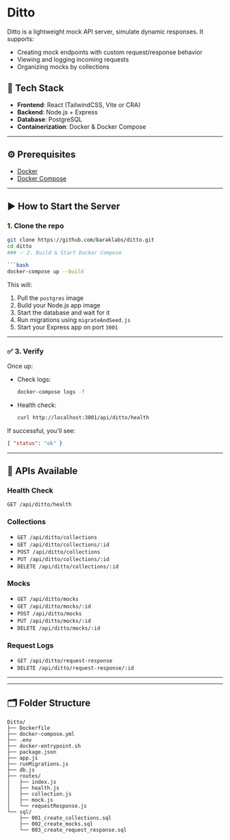 # Ditto

Ditto is a lightweight mock API server, simulate dynamic responses. It supports:

- Creating mock endpoints with custom request/response behavior
- Viewing and logging incoming requests
- Organizing mocks by collections


## 🧩 Tech Stack

- **Frontend**: React (TailwindCSS, Vite or CRA)
- **Backend**: Node.js + Express
- **Database**: PostgreSQL
- **Containerization**: Docker & Docker Compose

---

## ⚙️ Prerequisites

- [Docker](https://www.docker.com/)
- [Docker Compose](https://docs.docker.com/compose/)

---

## ▶️ How to Start the Server

### 1. Clone the repo

```bash
git clone https://github.com/baraklabs/ditto.git
cd ditto
### ✅ 2. Build & Start Docker Compose

```bash
docker-compose up --build
```

This will:

1. Pull the `postgres` image
2. Build your Node.js app image
3. Start the database and wait for it
4. Run migrations using `migrateAndSeed.js`
5. Start your Express app on port `3001`

---

### ✅ 3. Verify

Once up:

- Check logs:
  ```bash
  docker-compose logs -f
  ```

- Health check:
  ```bash
  curl http://localhost:3001/api/ditto/health
  ```

If successful, you'll see:
```json
{ "status": "ok" }
```

---

## 🔧 APIs Available

### Health Check
`GET /api/ditto/health`

### Collections
- `GET /api/ditto/collections`
- `GET /api/ditto/collections/:id`
- `POST /api/ditto/collections`
- `PUT /api/ditto/collections/:id`
- `DELETE /api/ditto/collections/:id`

### Mocks
- `GET /api/ditto/mocks`
- `GET /api/ditto/mocks/:id`
- `POST /api/ditto/mocks`
- `PUT /api/ditto/mocks/:id`
- `DELETE /api/ditto/mocks/:id`

### Request Logs
- `GET /api/ditto/request-response`
- `DELETE /api/ditto/request-response/:id`

---

---

## 🗂️ Folder Structure

```
Ditto/
├── Dockerfile
├── docker-compose.yml
├── .env
├── docker-entrypoint.sh
├── package.json
├── app.js
├── runMigrations.js
├── db.js
├── routes/
│   ├── index.js
│   ├── health.js
│   ├── collection.js
│   ├── mock.js
│   └── requestResponse.js
└── sql/
    ├── 001_create_collections.sql
    ├── 002_create_mocks.sql
    └── 003_create_request_response.sql
```
